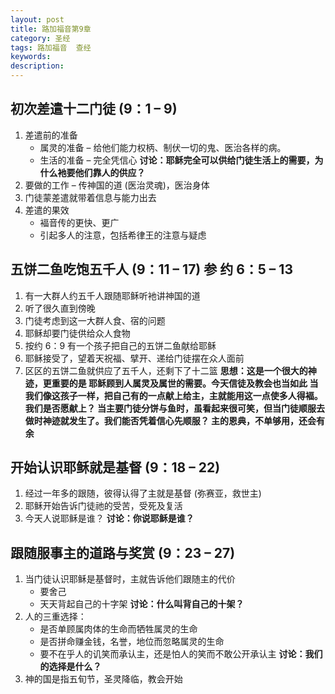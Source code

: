 ```yaml
---
layout: post
title: 路加福音第9章
category: 圣经
tags: 路加福音  查经
keywords: 
description: 
---
```

## 初次差遣十二门徒 (9：1 – 9)  
1. 差遣前的准备    
    - 属灵的准备 – 给他们能力权柄、制伏一切的鬼、医治各样的病。
    - 生活的准备 – 完全凭信心
    **讨论：耶稣完全可以供给门徒生活上的需要，为什么衪要他们靠人的供应？**
2. 要做的工作 – 传神国的道 (医治灵魂)，医治身体
3. 门徒蒙差遣就带着信息与能力出去
4. 差遣的果效
    - 褔音传的更快、更广  
    - 引起多人的注意，包括希律王的注意与疑虑    

## 五饼二鱼吃饱五千人  (9：11 – 17) 参 约 6：5 – 13  
1. 有一大群人约五千人跟随耶稣听衪讲神国的道
2. 听了很久直到傍晚
3. 门徒考虑到这一大群人食、宿的问题
4. 耶稣却要门徒供给众人食物
5. 按约 6：9 有一个孩子把自己的五饼二鱼献给耶稣  
6. 耶稣接受了，望着天祝福、擘开、递给门徒摆在众人面前
7. 区区的五饼二鱼就供应了五千人，还剩下了十二篮
**思想：这是一个很大的神迹，更重要的是
耶稣顾到人属灵及属世的需要。今天信徒及教会也当如此
当我们像这孩子一样，把自己有的一点献上给主，主就能用这一点使多人得褔。我们是否愿献上？
当主要门徒分饼与鱼时，虽看起来很可笑，但当门徒顺服去做时神迹就发生了。我们能否凭着信心先顺服？
主的恩典，不单够用，还会有余**


## 开始认识耶稣就是基督 (9：18 – 22)
1. 经过一年多的跟随，彼得认得了主就是基督 (弥赛亚，救世主)
2. 耶稣开始告诉门徒祂的受苦，受死及复活
3. 今天人说耶稣是谁？
**讨论：你说耶稣是谁？**
## 跟随服事主的道路与奖赏 (9：23 – 27)
1. 当门徒认识耶稣是基督时，主就告诉他们跟随主的代价
    - 要舍己
    - 天天背起自己的十字架
    **讨论：什么叫背自己的十架？**
2. 人的三重选择：
    - 是否单顾属肉体的生命而牺牲属灵的生命
    - 是否拼命赚金钱，名誉，地位而忽略属灵的生命
    - 要不在乎人的讥笑而承认主，还是怕人的笑而不敢公开承认主
**讨论：我们的选择是什么？**
3. 神的国是指五旬节，圣灵降临，教会开始
